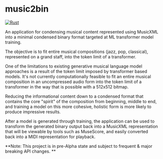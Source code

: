 # music2bin

[![Rust](https://github.com/rbermani/music2bin/actions/workflows/rust.yml/badge.svg)](https://github.com/rbermani/music2bin/actions/workflows/rust.yml)

An application for condensing musical content represented using MusicXML into a minimal condensed binary format targeted at ML transformer model training.

The objective is to fit entire musical compositions (jazz, pop, classical), represented on a grand staff, into the token limit of a transformer.

One of the limitations to existing generative musical language model approaches is a result of the token limit imposed by transformer based models. It's not currently computationally feasible to fit an entire musical composition in an uncompressed audio form into the token limit of a transformer in the way that is possible with a 512x512 bitmap.

Reducing the informational content down to a condensed format that contains the core "spirit" of the composition from beginning, middle to end, and training a model on this more cohesive, holistic form is more likely to produce impressive results.

After a model is generated through training, the application can be used to transform the generated binary output back into a MusicXML representation that will be viewable by tools such as MuseScore, and easily converted back into a MIDI representation for playback.


**Note: This project is in pre-Alpha state and subject to frequent & major breaking API changes. **
